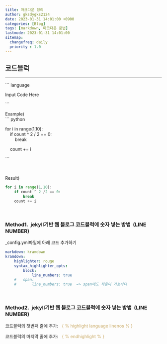 ```yaml
---
title: 마크다운 정리
author: gksdygks2124
date: 2023-01-31 14:01:00 +0900
categories: [Blog]
tags: [markdown, 마크다운 문법]
lastmode: 2023-01-31 14:01:00
sitemap:
  changefreq: daily
  priority : 1.0
---
```


## <b>코드블럭</b>
---
<span>```</span> language

Input Code Here

<span>```</span>

Example)  
<span>```</span> python

for i in range(1,10):  
&nbsp;&nbsp;&nbsp;&nbsp;if count ^ 2 / 2 == 0:  
&nbsp;&nbsp;&nbsp;&nbsp;&nbsp;&nbsp;&nbsp;&nbsp;break
    
&nbsp;&nbsp;&nbsp;&nbsp;count += i

<span>```</span>

<br>

Result)
```python
for i in range(1,10):
    if count ^ 2 /2 == 0:
        break
    count += i
```

<br>

### <b>Method1.&nbsp;&nbsp;jekyll기반 웹 블로그 코드블럭에 숫자 넣는 방법 &nbsp;(LINE NUMBER)</b>
_config.yml파일에 아래 코드 추가하기
```yml
markdown: kramdown
kramdown:
    highlighter: rouge
    syntax_highlighter_opts:
        block:
            line_numbers: true
    #   span:
    #       line_numbers: true  => span에도 적용이 가능하다
```

<br>

### <b>Method2.&nbsp;&nbsp;jekyll기반 웹 블로그 코드블럭에 숫자 넣는 방법 &nbsp;(LINE NUMBER)</b>
코드블럭의 첫번째 줄에 추가: &nbsp; <span style="color:#cbac69">{&nbsp;</span><span style="color:#cbac69">% highlight language linenos %&nbsp;</span><span style="color:#cbac69">}</span>

코드블럭의 마지막 줄에 추가: &nbsp; <span style="color:#cbac69">{&nbsp;</span><span style="color:#cbac69">% endhighlight %&nbsp;</span><span style="color:#cbac69">}</span>
